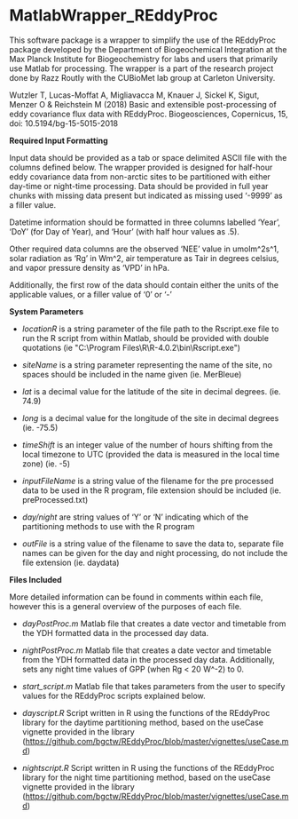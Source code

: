 # MatlabWrapper_REddyProc

This software package is a wrapper to simplify the use of the REddyProc package developed by the Department of Biogeochemical Integration at the Max Planck Institute for Biogeochemistry for labs and users that primarily use Matlab for processing. The wrapper is a part of the research project done by Razz Routly with the CUBioMet lab group at Carleton University. 

Wutzler T, Lucas-Moffat A, Migliavacca M, Knauer J, Sickel K, Sigut, Menzer O & Reichstein M (2018) Basic and extensible post-processing of eddy covariance flux data with REddyProc. Biogeosciences, Copernicus, 15, doi: 10.5194/bg-15-5015-2018

**Required Input Formatting**

Input data should be provided as a tab or space delimited ASCII file with the columns defined below. The wrapper provided is designed for half-hour eddy covariance data from non-arctic sites to be partitioned with either day-time or night-time processing. Data should be provided in full year chunks with missing data present but indicated as missing used ‘-9999’ as a filler value.

Datetime information should be formatted in three columns labelled ‘Year’, ‘DoY’ (for Day of Year), and ‘Hour’ (with half hour values as .5). 

Other required data columns are the observed ‘NEE’ value in umolm^2s^1, solar radiation as ‘Rg’ in Wm^2, air temperature as Tair in degrees celsius, and vapor pressure density as ‘VPD’ in hPa. 

Additionally, the first row of the data should contain either the units of the applicable values, or a filler value of ‘0’ or ‘-’

**System Parameters**
    
* *locationR* is a string parameter of the file path to the Rscript.exe file to run the R script from within Matlab, should be provided with double quotations 
    (ie "C:\Program Files\R\R-4.0.2\bin\Rscript.exe")

* *siteName* is a string parameter representing the name of the site, no spaces should be included in the name given
    (ie. MerBleue)

* *lat* is a decimal value for the latitude of the site in decimal degrees.
    (ie. 74.9)

* *long* is a decimal value for the longitude of the site in decimal degrees
    (ie. -75.5)

* *timeShift* is an integer value of the number of hours shifting from the local timezone to UTC (provided the data is measured in the local time zone)
    (ie. -5)
    
* *inputFileName* is a string value of the filename for the pre processed data to be used in the R program, file extension should be included
    (ie. preProcessed.txt)

* *day/night* are string values of ‘Y’ or ‘N’ indicating which of the partitioning methods to use with the R program

* *outFile* is a string value of the filename to save the data to, separate file names can be given for the day and night processing, do not include the file extension
    (ie. daydata)

**Files Included**

More detailed information can be found in comments within each file, however this is a general overview of the purposes of each file. 

* *dayPostProc.m* Matlab file that creates a date vector and timetable from the YDH formatted data in the processed day data.
* *nightPostProc.m* Matlab file that creates a date vector and timetable from the YDH formatted data in the processed day data. Additionally, sets any night time values of GPP (when Rg < 20 W^-2) to 0. 

* *start_script.m* Matlab file that takes parameters from the user to specify values for the REddyProc scripts explained below. 

* *dayscript.R* Script written in R using the functions of the REddyProc library for the daytime partitioning method, based on the useCase vignette provided in the library (https://github.com/bgctw/REddyProc/blob/master/vignettes/useCase.md)
* *nightscript.R* Script written in R using the functions of the REddyProc library for the night time partitioning method, based on the useCase vignette provided in the library (https://github.com/bgctw/REddyProc/blob/master/vignettes/useCase.md)


